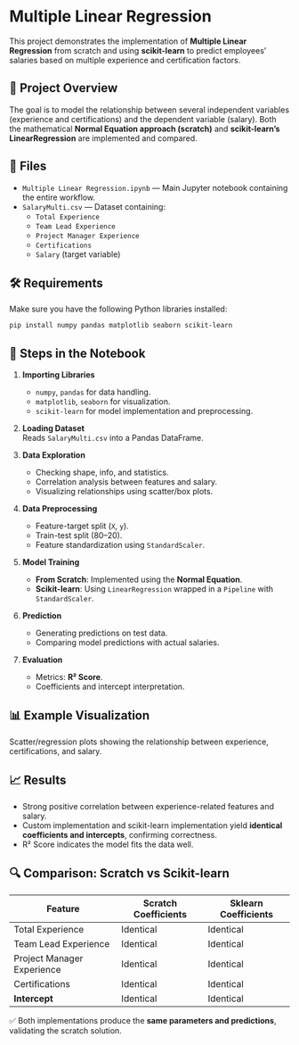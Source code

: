 
# Multiple Linear Regression  

This project demonstrates the implementation of **Multiple Linear Regression** from scratch and using **scikit-learn** to predict employees’ salaries based on multiple experience and certification factors.  

## 📌 Project Overview  
The goal is to model the relationship between several independent variables (experience and certifications) and the dependent variable (salary). Both the mathematical **Normal Equation approach (scratch)** and **scikit-learn’s LinearRegression** are implemented and compared.  

## 📂 Files  
- `Multiple Linear Regression.ipynb` — Main Jupyter notebook containing the entire workflow.  
- `SalaryMulti.csv` — Dataset containing:  
  - `Total Experience`  
  - `Team Lead Experience`  
  - `Project Manager Experience`  
  - `Certifications`  
  - `Salary` (target variable)  

## 🛠️ Requirements  
Make sure you have the following Python libraries installed:  
```bash
pip install numpy pandas matplotlib seaborn scikit-learn
```  

## 🚀 Steps in the Notebook  
1. **Importing Libraries**  
   - `numpy`, `pandas` for data handling.  
   - `matplotlib`, `seaborn` for visualization.  
   - `scikit-learn` for model implementation and preprocessing.  

2. **Loading Dataset**  
   Reads `SalaryMulti.csv` into a Pandas DataFrame.  

3. **Data Exploration**  
   - Checking shape, info, and statistics.  
   - Correlation analysis between features and salary.  
   - Visualizing relationships using scatter/box plots.  

4. **Data Preprocessing**  
   - Feature-target split (`X`, `y`).  
   - Train-test split (80–20).  
   - Feature standardization using `StandardScaler`.  

5. **Model Training**  
   - **From Scratch**: Implemented using the **Normal Equation**.  
   - **Scikit-learn**: Using `LinearRegression` wrapped in a `Pipeline` with `StandardScaler`.  

6. **Prediction**  
   - Generating predictions on test data.  
   - Comparing model predictions with actual salaries.  

7. **Evaluation**  
   - Metrics: **R² Score**.  
   - Coefficients and intercept interpretation.  

## 📊 Example Visualization  
Scatter/regression plots showing the relationship between experience, certifications, and salary.  

## 📈 Results  
- Strong positive correlation between experience-related features and salary.  
- Custom implementation and scikit-learn implementation yield **identical coefficients and intercepts**, confirming correctness.  
- R² Score indicates the model fits the data well.  

## 🔍 Comparison: Scratch vs Scikit-learn  

| Feature                       | Scratch Coefficients | Sklearn Coefficients |
|-------------------------------|----------------------|-----------------------|
| Total Experience              | Identical            | Identical             |
| Team Lead Experience          | Identical            | Identical             |
| Project Manager Experience    | Identical            | Identical             |
| Certifications                | Identical            | Identical             |
| **Intercept**                 | Identical            | Identical             |  

✅ Both implementations produce the **same parameters and predictions**, validating the scratch solution.  
